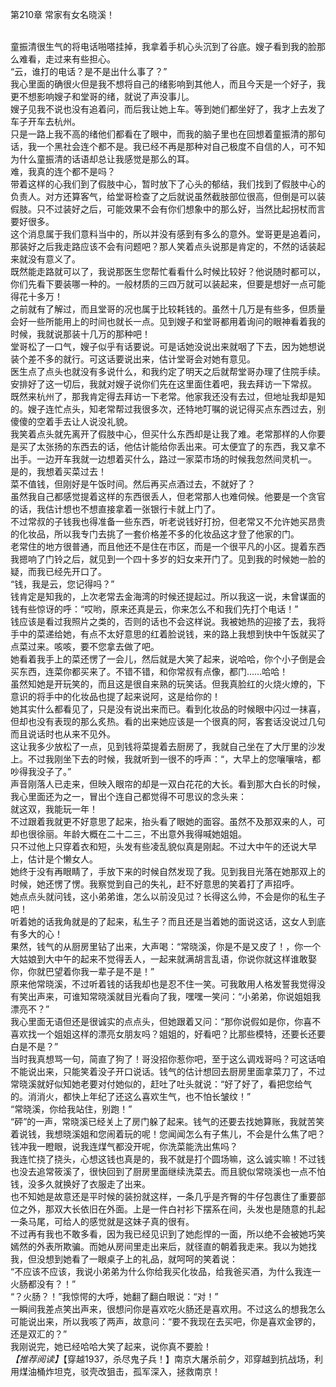 第210章 常家有女名晓溪！
<br />童振清很生气的将电话啪嗒挂掉，我拿着手机心头沉到了谷底。嫂子看到我的脸那么难看，走过来有些担心。<br />“云，谁打的电话？是不是出什么事了？”<br />我心里面的确很火但是我不想将自己的绪影响到其他人，而且今天是一个好子，我更不想影响嫂子和堂哥的绪，就说了声没事儿。<br />嫂子见我不说也没有追着问，而后我让她上车。等到她们都坐好了，我才上去发了车子开车去杭州。<br />只是一路上我不高的绪他们都看在了眼中，而我的脑子里也在回想着童振清的那句话，我一个黑社会连个都不是。我已经不再是那种对自己极度不自信的人，可不知为什么童振清的话语却总让我感觉是那么的耳。<br />难，我真的连个都不是吗？<br />带着这样的心我们到了假肢中心，暂时放下了心头的郁结，我们找到了假肢中心的负责人。对方还算客气，给堂哥检查了之后就说虽然截肢部位很高，但倒是可以装假肢。只不过装好之后，可能效果不会有你们想象中的那么好，当然比起拐杖而言要好很多。<br />这个消息属于我们意料当中的，所以并没有感到有多么的意外。堂哥更是追着问，那装好之后我走路应该不会有问题吧？那人笑着点头说那是肯定的，不然的话装起来就没有意义了。<br />既然能走路就可以了，我说那医生您帮忙看看什么时候比较好？他说随时都可以，你们先看下要装哪一种的。一般材质的三四万就可以装起来，但要是想好一点可能得花十多万！<br />之前就有了解过，而且堂哥的况也属于比较耗钱的。虽然十几万是有些多，但质量会好一些所能用上的时间也就长一点。见到嫂子和堂哥都用着询问的眼神看着我的时候，我就说那装十几万的那种吧！<br />堂哥松了一口气，嫂子似乎有话要说。可是话她没说出来就咽了下去，因为她想说装个差不多的就行。可这话要说出来，估计堂哥会对她有意见。<br />医生点了点头也就没有多说什么，和我约定了明天之后就帮堂哥办理了住院手续。安排好了这一切后，我就对嫂子说你们先在这里面住着吧，我去拜访一下常叔。<br />既然来杭州了，那我肯定得去拜访一下老常。他家我还没有去过，但地址我却是知的。嫂子连忙点头，知老常帮过我很多次，还特地叮嘱的说记得买点东西过去，别傻傻的空着手去让人说没礼貌。<br />我笑着点头就先离开了假肢中心，但买什么东西却是让我了难。老常那样的人你要是买了太张扬的东西去的话，他估计能给你丢出来。可太便宜了的东西，我又拿不出手。一边开车我就一边想着买什么，路过一家菜市场的时候我忽然间灵机一。<br />是的，我想着买菜过去！<br />菜不值钱，但刚好是午饭时间。然后再买点酒过去，不就好了？<br />虽然我自己都感觉提着这样的东西很丢人，但老常那人也难伺候。他要是一个贪官的话，我估计想也不想直接拿着一张银行卡就上门了。<br />不过常叔的子钱我也得准备一些东西，听老说钱好打扮，但老常又不允许她买昂贵的化妆品，所以我专门去挑了一套价格差不多的化妆品这才登了他家的门。<br />老常住的地方很普通，而且他还不是住在市区，而是一个很平凡的小区。提着东西我摁响了门铃之后，就见到一个四十多岁的妇女来开门了。见到我的时候她一脸的疑，而我已经先开口了。<br />“钱，我是云，您记得吗？”<br />钱肯定是知我的，上次老常去金海湾的时候还提起过。所以我这一说，未曾谋面的钱有些惊讶的呼：“哎哟，原来还真是云，你来怎么不和我们先打个电话！”<br />钱应该是看过我照片之类的，否则的话也不会这样说。我被她热的迎接了去，我将手中的菜递给她，有点不太好意思的红着脸说钱，来的路上我想到快中午饭就买了点菜过来。咳咳，要不您拿去做了吧。<br />她看着我手上的菜还愣了一会儿，然后就是大笑了起来，说哈哈，你个小子倒是会买东西，连菜你都买来了。不错不错，和你常叔有点像，都门……哈哈！<br />虽然知她是开玩笑的，而且这是很自来熟的玩笑话。但我真脸红的火烧火燎的，下意识的将手中的化妆品也提了起来说阿，这是给你的！<br />她其实什么都看见了，只是没有说出来而已。看到化妆品的时候眼中闪过一抹喜，但却也没有表现的那么炙热。看的出来她应该是一个很真的阿，客套话没说过几句而且说话时也从来不见外。<br />这让我多少放松了一点，见到钱将菜提着去厨房了，我就自己坐在了大厅里的沙发上。不过我刚坐下去的时候，我就听到一很不的呼声：“，大早上的您嚷嚷啥，都吵得我没子了。”<br />声音刚落人已走来，但映入眼帘的却是一双白花花的大长。看到那大白长的时候，我心里面还为之一，冒出个连自己都觉得不可思议的念头来：<br />就这双，我能玩一年！<br />不过跟着我就更不好意思了起来，抬头看了眼她的面容。虽然不及那双来的人，可却也很徐丽。年龄大概在二十二三，不出意外我得喊她姐姐。<br />只不过他上只穿着衣和短，头发有些凌乱貌似真是刚起。不过大中午的还说大早上，估计是个懒女人。<br />她终于没有再眼睛了，手放下来的时候自然发现了我。见到我目光落在她那双上的时候，她还愣了愣。我察觉到自己的失礼，赶不好意思的笑着打了声招呼。<br />她点点头就问钱，这小弟弟谁，怎么以前没见过？长得这么帅，不会是你的私生子吧！<br />听着她的话我角就是的了起来，私生子？而且还是当着她的面说这话，这女人到底有多大的心！<br />果然，钱气的从厨房里钻了出来，大声喝：“常晓溪，你是不是又皮了！，你一个大姑娘到大中午的起来不觉得丢人，一起来就满胡言乱语，你说你就这样谁敢娶你，你就巴望着你我一辈子是不是！”<br />原来他常晓溪，不过听着钱的话我却也是忍不住一笑。可我敢用人格发誓我觉得没有笑出声来，可谁知常晓溪就目光看向了我，嘿嘿一笑问：“小弟弟，你说姐姐我漂亮不？”<br />我心里面无语但还是很诚实的点点头，但她跟着又问：“那你说假如是你，你喜不喜欢找一个姐姐这样的漂亮女朋友吗？姐姐的，好看吧？比那些模特，还要长还要白是不是？”<br />当时我真想骂一句，简直了狗了！哥没招你惹你吧，至于这么调戏哥吗？可这话咱不能说出来，只能笑着没子开口说话。钱气的估计想回去厨房里面拿菜刀了，不过常晓溪就好似知她老要对付她似的，赶吐了吐头就说：“好了好了，看把您给气的。消消火，都快上年纪了还这么喜欢生气，也不怕长皱纹！”<br />“常晓溪，你给我站住，别跑！”<br />“砰”的一声，常晓溪已经关上了房门躲了起来。钱气的还要去找她算账，我就苦笑着说钱，我想晓溪姐和您闹着玩的呢！您闻闻怎么有子焦儿，不会是什么焦了吧？<br />钱冲我一瞪眼，说我连煤气都没开呢，你洗菜能洗出焦吗？<br />我连忙挠了挠头，心想这钱也真是的，我不就是打个圆场嘛，这么诚实嘛！不过钱也没去追常筱溪了，很快回到了厨房里面继续洗菜去。而且貌似常晓溪也一点不怕钱，没多久就换好了衣服走了出来。<br />也不知她是故意还是平时候的装扮就这样，一条几乎是齐臀的牛仔包裹住了重要部位之外，那双大长依旧在外面。上是一件白衬衫下摆系在间，头发也是随意的扎起一条马尾，可给人的感觉就是这妹子真的很有。<br />不过再有我也不敢多看，因为我已经见识到了她彪悍的一面，所以绝不会被她巧笑嫣然的外表所欺骗。而她从房间里走出来后，就径直的朝着我走来。我以为她找我，但没想到她看了一眼桌子上的礼品，就呵呵的笑着说：<br />“不应该不应该，我说小弟弟为什么你给我买化妆品，给我爸买酒，为什么我连一火肠都没有？！”<br />“？火肠？！”我惊愕的大呼，她翻了翻白眼说：“对！”<br />一瞬间我差点笑出声来，很想问你是喜欢吃火肠还是喜欢用。不过这么的想我怎么可能说出来，所以我咳了两声，故意问：“要不我现在去买吧，你是喜欢金锣的，还是双汇的？”<br />我刚说完，她已经哈哈大笑了起来，说你真不要脸！<br /><em>【推荐阅读】</em>【穿越1937，杀尽鬼子兵！】南京大屠杀前夕，邓穿越到抗战场，利用煤油桶炸坦克，驳壳改狙击，孤军深入，拯救南京！